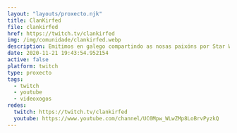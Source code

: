 ```yaml
---
layout: "layouts/proxecto.njk"
title: ClanKirfed
file: clankirfed
href: https://twitch.tv/clankirfed
img: /img/comunidade/clankirfed.webp
description: Emitimos en galego compartindo as nosas paixóns por Star Wars, os paxaros,
date: 2020-11-21 19:43:54.952154
active: false
platform: twitch
type: proxecto
tags:
  - twitch
  - youtube
  - videoxogos
redes:
  twitch: https://twitch.tv/clankirfed
  youtube: https://www.youtube.com/channel/UC0Mpw_WLwZMp8LoBrvPyzkQ
---
```

